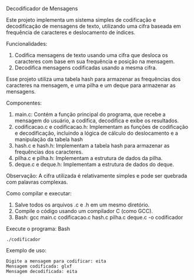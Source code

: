 Decodificador de Mensagens

Este projeto implementa um sistema simples de codificação e decodificação de mensagens de texto, utilizando uma cifra baseada em frequência de caracteres e deslocamento de índices.

Funcionalidades:
1. Codifica mensagens de texto usando uma cifra que desloca os caracteres com base em sua frequência e posição na mensagem.
2. Decodifica mensagens codificadas usando a mesma cifra.

Esse projeto utiliza uma tabela hash para armazenar as frequências dos caracteres na mensagem, e uma pilha e um deque para armazenar as mensagens.

Componentes:
1. main.c: Contém a função principal do programa, que recebe a mensagem do usuário, a codifica, decodifica e exibe os resultados.
2. codificacao.c e codificacao.h: Implementam as funções de codificação e decodificação, incluindo a lógica de cálculo do deslocamento e a manipulação da tabela hash
3. hash.c e hash.h: Implementam a tabela hash para armazenar as frequências dos caracteres.
4. pilha.c e pilha.h: Implementam a estrutura de dados da pilha.
5. deque.c e deque.h: Implementam a estrutura de dados do deque.

Observação: A cifra utilizada é relativamente simples e pode ser quebrada com palavras complexas.

Como compilar e executar:
1. Salve todos os arquivos .c e .h em um mesmo diretório.
2. Compile o código usando um compilador C (como GCC).
3. Bash: gcc main.c codificacao.c hash.c pilha.c deque.c -o codificador

Execute o programa:
Bash

    ./codificador

Exemplo de uso:

    Digite a mensagem para codificar: eita
    Mensagem codificada: glxf
    Mensagem decodificada: eita
